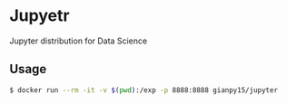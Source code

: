 # Jupyetr
Jupyter distribution for Data Science

## Usage

```bash
$ docker run --rm -it -v $(pwd):/exp -p 8888:8888 gianpy15/jupyter
```
